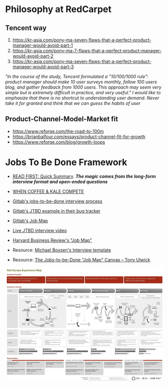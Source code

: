 
Philosophy at RedCarpet
=================

Tencent way
-----------

1. https://kr-asia.com/pony-ma-seven-flaws-that-a-perfect-product-manager-would-avoid-part-1
2. https://kr-asia.com/pony-ma-7-flaws-that-a-perfect-product-manager-would-avoid-part-2
3. https://kr-asia.com/pony-ma-seven-flaws-that-a-perfect-product-manager-would-avoid-part-3

*"In the course of the study, Tencent formulated a “10/100/1000 rule”: product manager should make 10 user surveys monthly, follow 100 users blog, and gather feedback from 1000 users. This approach may seem very simple but is extremely difficult in practice, and very useful."
I would like to emphasize that there is no shortcut to understanding user demand. Never take it for granted and think that we can guess the habits of user*

Product-Channel-Model-Market fit
-------------------------------
- https://www.reforge.com/the-road-to-100m
- https://brianbalfour.com/essays/product-channel-fit-for-growth
- https://www.reforge.com/blog/growth-loops



Jobs To Be Done Framework
==========================

- [READ FIRST: Quick Summary](https://www.room214.com/blog/strategy/jobs-to-be-done-customer-journey). ***The magic comes from the long-form interview format and open-ended questions*** 
-  [WHEN COFFEE & KALE COMPETE](http://www.whencoffeeandkalecompete.com/)

- [Gitlab's jobs-to-be-done interview process](https://about.gitlab.com/handbook/engineering/ux/jobs-to-be-done/validating-jobs-to-be-done/)
- [Gitlab's JTBD example in their bug tracker](https://gitlab.com/gitlab-org/gitlab/-/issues/197187)
- [Gitlab's Job Map](https://about.gitlab.com/handbook/engineering/ux/jobs-to-be-done/mapping-jobs-to-be-done/)


- [Live JTBD interview video](https://vimeo.com/81153746#t=1120s)
- [Harvard Business Review's "Job Map"](https://hbr.org/2008/05/the-customer-centered-innovation-map)

- Resource: [Michael Boysen's Interview template](/design/boysen_jtbd_interview_5548.pdf)
- Resource: [The Jobs-to-be-Done "Job Map" Canvas – Tony Ulwick ](/design/JTBD-Canvas.pdf)



[![Example jobs-to-be-done "job map"](/design/example_job_map.jpg)](/design/example_job_map.jpg)
